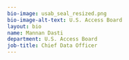 ```yaml
---
bio-image: usab_seal_resized.png
bio-image-alt-text: U.S. Access Board
layout: bio
name: Mannan Dasti
department: U.S. Access Board
job-title: Chief Data Officer
---
```

